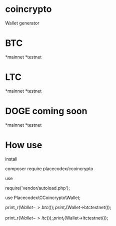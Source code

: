 # coincrypto
 Wallet generator

# BTC
*mainnet
*testnet

# LTC
*mainnet
*testnet


# DOGE coming soon
*mainnet
*testnet

# How use 

install 

composer require placecodex/ccoincrypto

use 

require('vendor/autoload.php');

use Placecodex\CCoincrypto\Wallet;

print_r($Wallet->btc());
print_r($Wallet->btctestnet());


print_r($Wallet->ltc());
print_r($Wallet->ltctestnet());

